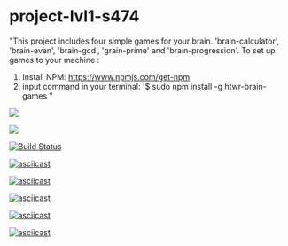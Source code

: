 # project-lvl1-s474

"This project includes four simple games for your brain.
'brain-calculator', 'brain-even', 'brain-gcd', 'grain-prime' and 'brain-progression'.
To set up games to your machine :
1. Install NPM: https://www.npmjs.com/get-npm
2. input command in your terminal:
'$ sudo npm install -g htwr-brain-games
"
 
<a href="https://codeclimate.com/github/hightower86/project-lvl1-s474/maintainability"><img src="https://api.codeclimate.com/v1/badges/28d03f98993c70cc993b/maintainability" /></a>

<a href="https://codeclimate.com/github/hightower86/project-lvl1-s474/test_coverage"><img src="https://api.codeclimate.com/v1/badges/28d03f98993c70cc993b/test_coverage" /></a>

[![Build Status](https://travis-ci.com/hightower86/project-lvl1-s474.svg?branch=master)](https://travis-ci.com/hightower86/project-lvl1-s474)

[![asciicast](https://asciinema.org/a/yLeLC7e9QNHwd1UF3J0ZIvt1x.svg)](https://asciinema.org/a/yLeLC7e9QNHwd1UF3J0ZIvt1x)

[![asciicast](https://asciinema.org/a/RIkd5N8p5YKRu2JlVNgXN2Utb.svg)](https://asciinema.org/a/RIkd5N8p5YKRu2JlVNgXN2Utb)

[![asciicast](https://asciinema.org/a/IgMuSpA9jqQDPngcVVJM5vA6I.svg)](https://asciinema.org/a/IgMuSpA9jqQDPngcVVJM5vA6I)

[![asciicast](https://asciinema.org/a/sOBMSbvRgN9QPLqfE6c0yf3Bt.svg)](https://asciinema.org/a/sOBMSbvRgN9QPLqfE6c0yf3Bt)

[![asciicast](https://asciinema.org/a/WvbgtAumD0942eLRRe1JwYrss.svg)](https://asciinema.org/a/WvbgtAumD0942eLRRe1JwYrss)
